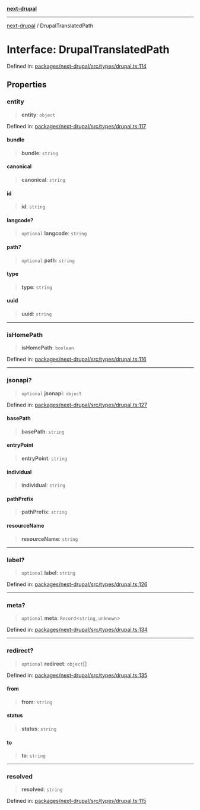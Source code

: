 [**next-drupal**](../README.md)

---

[next-drupal](../globals.md) / DrupalTranslatedPath

# Interface: DrupalTranslatedPath

Defined in: [packages/next-drupal/src/types/drupal.ts:114](https://github.com/chapter-three/next-drupal/blob/e9ce3be1c38aebdcd2cc8c7ae8d8fa2dab7f46bf/packages/next-drupal/src/types/drupal.ts#L114)

## Properties

### entity

> **entity**: `object`

Defined in: [packages/next-drupal/src/types/drupal.ts:117](https://github.com/chapter-three/next-drupal/blob/e9ce3be1c38aebdcd2cc8c7ae8d8fa2dab7f46bf/packages/next-drupal/src/types/drupal.ts#L117)

#### bundle

> **bundle**: `string`

#### canonical

> **canonical**: `string`

#### id

> **id**: `string`

#### langcode?

> `optional` **langcode**: `string`

#### path?

> `optional` **path**: `string`

#### type

> **type**: `string`

#### uuid

> **uuid**: `string`

---

### isHomePath

> **isHomePath**: `boolean`

Defined in: [packages/next-drupal/src/types/drupal.ts:116](https://github.com/chapter-three/next-drupal/blob/e9ce3be1c38aebdcd2cc8c7ae8d8fa2dab7f46bf/packages/next-drupal/src/types/drupal.ts#L116)

---

### jsonapi?

> `optional` **jsonapi**: `object`

Defined in: [packages/next-drupal/src/types/drupal.ts:127](https://github.com/chapter-three/next-drupal/blob/e9ce3be1c38aebdcd2cc8c7ae8d8fa2dab7f46bf/packages/next-drupal/src/types/drupal.ts#L127)

#### basePath

> **basePath**: `string`

#### entryPoint

> **entryPoint**: `string`

#### individual

> **individual**: `string`

#### pathPrefix

> **pathPrefix**: `string`

#### resourceName

> **resourceName**: `string`

---

### label?

> `optional` **label**: `string`

Defined in: [packages/next-drupal/src/types/drupal.ts:126](https://github.com/chapter-three/next-drupal/blob/e9ce3be1c38aebdcd2cc8c7ae8d8fa2dab7f46bf/packages/next-drupal/src/types/drupal.ts#L126)

---

### meta?

> `optional` **meta**: `Record`\<`string`, `unknown`\>

Defined in: [packages/next-drupal/src/types/drupal.ts:134](https://github.com/chapter-three/next-drupal/blob/e9ce3be1c38aebdcd2cc8c7ae8d8fa2dab7f46bf/packages/next-drupal/src/types/drupal.ts#L134)

---

### redirect?

> `optional` **redirect**: `object`[]

Defined in: [packages/next-drupal/src/types/drupal.ts:135](https://github.com/chapter-three/next-drupal/blob/e9ce3be1c38aebdcd2cc8c7ae8d8fa2dab7f46bf/packages/next-drupal/src/types/drupal.ts#L135)

#### from

> **from**: `string`

#### status

> **status**: `string`

#### to

> **to**: `string`

---

### resolved

> **resolved**: `string`

Defined in: [packages/next-drupal/src/types/drupal.ts:115](https://github.com/chapter-three/next-drupal/blob/e9ce3be1c38aebdcd2cc8c7ae8d8fa2dab7f46bf/packages/next-drupal/src/types/drupal.ts#L115)
